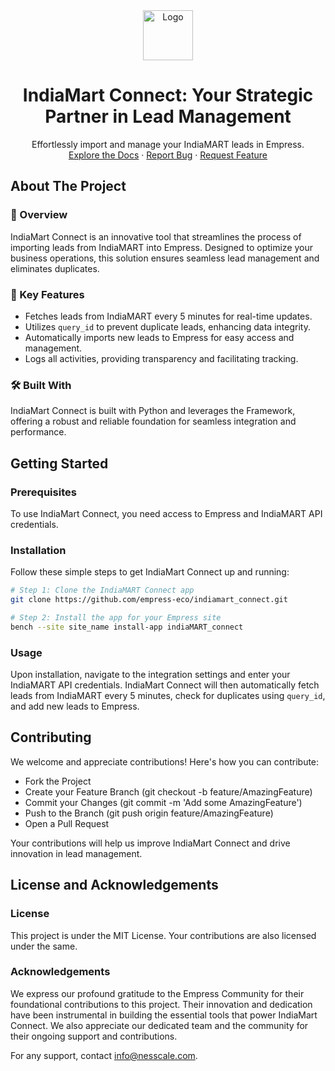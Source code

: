 <div align="center">
<img src="https://grow.empress.eco/uploads/default/original/2X/1/1f1e1044d3864269d2a613577edb9763890422ab.png" alt="Logo" width="80" height="80">
<h1 align="center">IndiaMart Connect: Your Strategic Partner in Lead Management</h1>
<p align="center">
Effortlessly import and manage your IndiaMART leads in Empress.
<br />
<a href="https://empress.eco/">Explore the Docs</a>
·
<a href="https://github.com/empress-eco/indiamart_connect/issues">Report Bug</a>
·
<a href="https://github.com/empress-eco/indiamart_connect/issues">Request Feature</a>
</p>
</div>

## About The Project

### 📖 Overview
IndiaMart Connect is an innovative tool that streamlines the process of importing leads from IndiaMART into Empress. Designed to optimize your business operations, this solution ensures seamless lead management and eliminates duplicates.

### 🌟 Key Features
- Fetches leads from IndiaMART every 5 minutes for real-time updates.
- Utilizes `query_id` to prevent duplicate leads, enhancing data integrity.
- Automatically imports new leads to Empress for easy access and management.
- Logs all activities, providing transparency and facilitating tracking.

### 🛠 Built With
IndiaMart Connect is built with Python and leverages the Framework, offering a robust and reliable foundation for seamless integration and performance. 

## Getting Started

### Prerequisites
To use IndiaMart Connect, you need access to Empress and IndiaMART API credentials.

### Installation
Follow these simple steps to get IndiaMart Connect up and running:

```sh
# Step 1: Clone the IndiaMART Connect app
git clone https://github.com/empress-eco/indiamart_connect.git

# Step 2: Install the app for your Empress site
bench --site site_name install-app indiaMART_connect
```

### Usage
Upon installation, navigate to the integration settings and enter your IndiaMART API credentials. IndiaMart Connect will then automatically fetch leads from IndiaMART every 5 minutes, check for duplicates using `query_id`, and add new leads to Empress.

## Contributing
We welcome and appreciate contributions! Here's how you can contribute:

- Fork the Project
- Create your Feature Branch (git checkout -b feature/AmazingFeature)
- Commit your Changes (git commit -m 'Add some AmazingFeature')
- Push to the Branch (git push origin feature/AmazingFeature)
- Open a Pull Request

Your contributions will help us improve IndiaMart Connect and drive innovation in lead management. 

## License and Acknowledgements

### License
This project is under the MIT License. Your contributions are also licensed under the same.

### Acknowledgements
We express our profound gratitude to the Empress Community for their foundational contributions to this project. Their innovation and dedication have been instrumental in building the essential tools that power IndiaMart Connect. We also appreciate our dedicated team and the community for their ongoing support and contributions. 

For any support, contact [info@nesscale.com](mailto:info@nesscale.com).